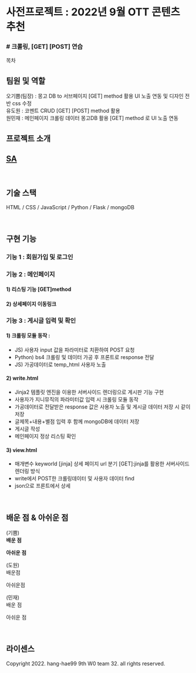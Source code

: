 # 사전프로젝트 : 2022년 9월 OTT 콘텐츠 추천
### # 크롤링, [GET] [POST] 연습 

목차

## 팀원 및 역할

오기쁨(팀장) : 몽고 DB to 서브페이지 [GET] method 활용 UI 노출 연동 및 디자인 전반 css 수정 <br>
유도원 : 코멘트 CRUD [GET] [POST] method 활용<br>
원민재 : 메인페이지 크롤링 데이터 몽고DB 활용 [GET] method 로 UI 노출 연동

## 프로젝트 소개

<p align="justify">

## <a href="https://www.notion.so/joyfive/32-d9ad428c46a84647b6289da3801ae337">SA</a>

<br>

## 기술 스택

HTML / CSS / JavaScript / Python / Flask / mongoDB

<br>

## 구현 기능

### 기능 1 : 회원가입 및 로그인


### 기능 2 : 메인페이지
#### 1) 리스팅 기능 [GET]method


#### 2) 상세페이지 이동링크


### 기능 3 : 게시글 입력 및 확인<br>
#### 1) 크롤링 모듈 동작 : <br>
- JS) 사용자 input 값을 파라미터로 치환하여 POST 요청 <br>
- Python) bs4 크롤링 및 데이터 가공 후 프론트로 response 전달 <br>
- JS) 가공데이터로 temp_html 사용자 노출<br>

#### 2) write.html 
- Jinja2 템플릿 엔진을 이용한 서버사이드 렌더링으로 게시판 기능 구현 <br>
- 사용자가 지니뮤직의 파라미터값 입력 시 크롤링 모듈 동작<br>
- 가공데이터로 전달받은 response 값은 사용자 노출 및 게시글 데이터 저장 시 같이 저장 <br>
- 글제목+내용+별점 입력 후 함께 mongoDB에 데이터 저장 <br>
- 게시글 작성 <br>
- 메인페이지 정상 리스팅 확인<br>

#### 3) view.html <br>
- 매개변수 keyworld [jinja] 상세 페이지 url 분기 [GET]:jinja를 활용한 서버사이드렌더링 방식<br>
- write에서 POST한 크롤링데이터 및 사용자 데이터 find<br>
- json으로 프론트에서 상세<br>

<br>

## 배운 점 & 아쉬운 점

(기쁨)<br>
<b> 배운 점</b>


<b>아쉬운 점</b>


(도원)<br>
배운점 <br>


아쉬운점 <br>


(민재)<br>
배운 점 <br>


아쉬운 점 <br>


<p align="justify">

</p>

<br>

## 라이센스

Copyright 2022. hang-hae99 9th W0 team 32. all rights reserved.
